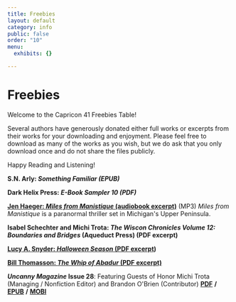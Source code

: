 ```yaml
---
title: Freebies
layout: default
category: info
public: false
order: "10"
menu:
  exhibits: {}

---
```

# Freebies

Welcome to the Capricon 41 Freebies Table!

Several authors have generously donated either full works or excerpts from their works for your downloading and enjoyment. Please feel free to download as many of the works as you wish, but we do ask that you only download once and do not share the files publicly.

Happy Reading and Listening!

**S.N. Arly: _Something Familiar (EPUB)_**

**Dark Helix Press: _E-Book Sampler 10 (PDF)_**

[**Jen Haeger: _Miles from Manistique_ (audiobook excerpt)**](/assets/images/five-minute-sample_miles-from-manistique.mp3) (MP3) _Miles from Manistique_ is a paranormal thriller set in Michigan's Upper Peninsula.

**Isabel Schechter and Michi Trota: _The Wiscon Chronicles Volume 12: Boundaries and Bridges_ (Aqueduct Press) (PDF excerpt)**

[**Lucy A. Snyder: _Halloween Season_ (PDF excerpt**](/assets/images/halloween-season-excerpt.pdf)**)**

[**Bill Thomasson: _The Whip of Abadur_ (PDF excerpt)**](/assets/images/whip-of-abadur-prologue-chapter.pdf)

**_Uncanny Magazine_ Issue 28**: Featuring Guests of Honor Michi Trota (Managing / Nonfiction Editor) and Brandon O'Brien (Contributor)   [**PDF**](/assets/images/uncanny_issue_28.pdf) **/** [**EPUB**](/assets/images/uncanny_issue_28.epub) **/** [**MOBI**](/assets/images/uncanny_issue_28.mobi)